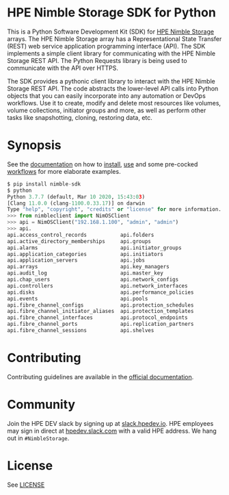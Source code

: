 # HPE Nimble Storage SDK for Python
This is a Python Software Development Kit (SDK) for [HPE Nimble Storage](http://hpe.com/storage/nimblestorage) arrays. The HPE Nimble Storage array has a Representational State Transfer (REST) web service application programming interface (API). The SDK implements a simple client library for communicating with the HPE Nimble Storage REST API. The Python Requests library is being used to communicate with the API over HTTPS.

The SDK provides a pythonic client library to interact with the HPE Nimble Storage REST API. The code abstracts the lower-level API calls into Python objects that you can easily incorporate into any automation or DevOps workflows. Use it to create, modify and delete most resources like volumes, volume collections, initiator groups and more, as well as perform other tasks like snapshotting, cloning, restoring data, etc.

# Synopsis

See the [documentation](https://hpe-storage.github.io/nimble-python-sdk) on how to [install](https://hpe-storage.github.io/nimble-python-sdk/get_started/install/index.html), [use](https://hpe-storage.github.io/nimble-python-sdk/get_started/using/index.html) and some pre-cocked [workflows](https://hpe-storage.github.io/nimble-python-sdk/get_started/examples/index.html) for more elaborate examples.

```python
$ pip install nimble-sdk
$ python
Python 3.7.7 (default, Mar 10 2020, 15:43:03) 
[Clang 11.0.0 (clang-1100.0.33.17)] on darwin 
Type "help", "copyright", "credits" or "license" for more information. 
>>> from nimbleclient import NimOSClient 
>>> api = NimOSClient("192.168.1.100", "admin", "admin")
>>> api.
api.access_control_records           api.folders                          api.snapshot_collections
api.active_directory_memberships     api.groups                           api.snapshots
api.alarms                           api.initiator_groups                 api.software_versions
api.application_categories           api.initiators                       api.space_domains
api.application_servers              api.jobs                             api.subnets
api.arrays                           api.key_managers                     api.support
api.audit_log                        api.master_key                       api.tokens
api.chap_users                       api.network_configs                  api.user_groups
api.controllers                      api.network_interfaces               api.user_policies
api.disks                            api.performance_policies             api.users
api.events                           api.pools                            api.versions
api.fibre_channel_configs            api.protection_schedules             api.volume_collections
api.fibre_channel_initiator_aliases  api.protection_templates             api.volumes
api.fibre_channel_interfaces         api.protocol_endpoints               api.witnesses
api.fibre_channel_ports              api.replication_partners
api.fibre_channel_sessions           api.shelves
```

# Contributing

Contributing guidelines are available in the [official documentation](https://hpe-storage.github.io/nimble-python-sdk/legal/contributing/index.html).

# Community

Join the HPE DEV slack by signing up at [slack.hpedev.io](slack.hpedev.io). HPE employees may sign in direct at [hpedev.slack.com](hpedev.slack.com) with a valid HPE address. We hang out in `#NimbleStorage`.

# License

See [LICENSE](LICENSE)
